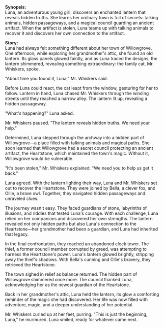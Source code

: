 **Synopsis:**  
Luna, an adventurous young girl, discovers an enchanted lantern that reveals hidden truths. She learns her ordinary town is full of secrets: talking animals, hidden passageways, and a magical council guarding an ancient artifact. When the artifact is stolen, Luna teams up with talking animals to recover it and discovers her own connection to the artifact.

**Story:**  
Luna had always felt something different about her town of Willowgrove. One afternoon, while exploring her grandmother's attic, she found an old lantern. Its glass panels glowed faintly, and as Luna traced the designs, the lantern shimmered, revealing something extraordinary: the family cat, Mr. Whiskers, spoke.

"About time you found it, Luna," Mr. Whiskers said.

Before Luna could react, the cat leapt from the window, gesturing for her to follow. Lantern in hand, Luna chased Mr. Whiskers through the winding streets until they reached a narrow alley. The lantern lit up, revealing a hidden passageway.

"What's happening?" Luna asked.

Mr. Whiskers paused. "The lantern reveals hidden truths. We need your help."

Determined, Luna stepped through the archway into a hidden part of Willowgrove—a place filled with talking animals and magical paths. She soon learned that Willowgrove had a secret council protecting an ancient artifact, the Heartstone, which maintained the town's magic. Without it, Willowgrove would be vulnerable.

"It's been stolen," Mr. Whiskers explained. "We need you to help us get it back."

Luna agreed. With the lantern lighting their way, Luna and Mr. Whiskers set out to recover the Heartstone. They were joined by Bella, a clever fox, and Ollie, a brave owl. Together, they navigated hidden passageways and unraveled clues.

The journey wasn't easy. They faced guardians of stone, labyrinths of illusions, and riddles that tested Luna's courage. With each challenge, Luna relied on her companions and discovered her own strengths. The lantern revealed not only hidden paths but also Luna's connection to the Heartstone—her grandmother had been a guardian, and Luna had inherited that legacy.

In the final confrontation, they reached an abandoned clock tower. The thief, a former council member corrupted by greed, was attempting to harness the Heartstone's power. Luna's lantern glowed brightly, stripping away the thief's shadows. With Bella's cunning and Ollie's bravery, they retrieved the Heartstone.

The town sighed in relief as balance returned. The hidden part of Willowgrove shimmered once more. The council thanked Luna, acknowledging her as the newest guardian of the Heartstone.

Back in her grandmother's attic, Luna held the lantern, its glow a comforting reminder of the magic she had discovered. Her life was now filled with adventure, magic, and a deeper understanding of her potential.

Mr. Whiskers curled up at her feet, purring. "This is just the beginning, Luna," he murmured. Luna smiled, ready for whatever came next.
